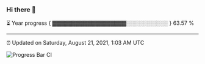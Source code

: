 ### Hi there 👋

⏳ Year progress { ▓▓▓▓▓▓▓▓▓▓▓▓▓▓▓▓▓▓▓░░░░░░░░░░░ } 63.57 %

---

⏰ Updated on Saturday, August 21, 2021, 1:03 AM UTC

![Progress Bar CI](https://github.com/arthurbuhl/arthurbuhl/workflows/Progress%20Bar%20CI/badge.svg)
